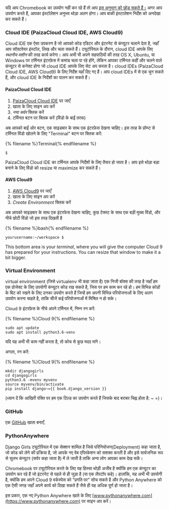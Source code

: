 यदि आप Chromebook का उपयोग नहीं कर रहे हैं तो आप [ इस अनुभाग को छोड़ सकते हैं।](http://tutorial.djangogirls.org/en/installation/#install-python) अगर आप उपयोग करते हैं, आपका इंस्टॉलेशन अनुभव थोड़ा अलग होगा। आप बाकी इंस्टालेशन निर्देश को अनदेखा कर सकते हैं।

### Cloud IDE (PaizaCloud Cloud IDE, AWS Cloud9)

Cloud IDE एक ऐसा उपकरण है जो आपको कोड एडिटर और इंटरनेट से कंप्यूटर चलाने देता है, जहाँ आप सॉफ़्टवेयर इंस्टॉल, लिख और चला सकते हैं। ट्यूटोरियल के दौरान, cloud IDE आपके लिए *स्थानीय मशीन* की तरह कार्य करेगा। आप अभी भी अपने सहपाठियों की तरह OS X, Ubuntu, या Windows पर टर्मिनल इंटरफ़ेस में कमांड चला पा रहे होंगे, लेकिन आपका टर्मिनल कहीं और चलने वाले कंप्यूटर से कनेक्ट होगा जो cloud IDE आपके लिए सेट अप करता है। cloud IDEs (PaizaCloud Cloud IDE, AWS Cloud9) के लिए निर्देश यहाँ दिए गए हैं। आप cloud IDEs में से एक चुन सकते हैं, और cloud IDE के निर्देशों का पालन कर सकते हैं।

#### PaizaCloud Cloud IDE

1. [PaizaCloud Cloud IDE](https://paiza.cloud/) पर जाएँ
2. खाता के लिए साइन अप करें
3. *नया सर्वर* क्लिक करें
4. टर्मिनल बटन पर क्लिक करें (विंडो के बाईं तरफ)

अब आपको बाईं ओर बटन, एक साइडबार के साथ एक इंटरफ़ेस देखना चाहिए। इस तरह के प्रॉम्प्ट से टर्मिनल विंडो खोलने के लिए "Terminal" बटन पर क्लिक करें:

{% filename %}Terminal{% endfilename %}

    $
    

PaizaCloud Cloud IDE का टर्मिनल आपके निर्देशों के लिए तैयार हो जाता है। आप इसे थोड़ा बड़ा बनाने के लिए विंडो को resize या maximize कर सकते हैं।

#### AWS Cloud9

1. [AWS Cloud9](https://aws.amazon.com/cloud9/) पर जाएँ
2. खाता के लिए साइन अप करें
3. *Create Environment* क्लिक करें

अब आपको साइडबार के साथ एक इंटरफेस देखना चाहिए, कुछ टेक्स्ट के साथ एक बड़ी मुख्य विंडो, और नीचे छोटी विंडो जो इस तरह दिखती है

{% filename %}bash{% endfilename %}

    yourusername:~/workspace $
    

This bottom area is your *terminal*, where you will give the computer Cloud 9 has prepared for your instructions. You can resize that window to make it a bit bigger.

### Virtual Environment

virtual environment (जिसे virtualenv भी कहा जाता है) एक निजी बॉक्स की तरह है जहाँ हम एक प्रोजेक्ट के लिए उपयोगी कंप्यूटर कोड रख सकते है, जिस पर हम काम कर रहे हो। हम विभिन्न कोडों के बिट को रखने के लिए उनका उपयोग करते हैं जिन्हें हम अपनी विभिन्न परियोजनाओं के लिए अलग उपयोग करना चाहते है, ताकि चीजें कई परियोजनाओं में मिश्रित न हो सके।

Cloud 9 इंटरफ़ेस के नीचे अपने टर्मिनल में, निम्न रन करें:

{% filename %}Cloud 9{% endfilename %}

    sudo apt update
    sudo apt install python3.6-venv
    

यदि यह अभी भी काम नहीं करता है, तो कोच से कुछ मदद मांगे।

अगला, रन करें:

{% filename %}Cloud 9{% endfilename %}

    mkdir djangogirls
    cd djangogirls
    python3.6 -mvenv myvenv
    source myvenv/bin/activate
    pip install django~={{ book.django_version }}
    

(ध्यान दें कि आखिरी पंक्ति पर हम एक टिल्ड का उपयोग करते हैं जिसके बाद बराबर चिह्न होता है: ~ =)।

### GitHub

एक [GitHub](https://github.com) खाता बनाएँ.

### PythonAnywhere

Django Girls ट्यूटोरियल में एक सेक्शन शामिल है जिसे परिनियोजन(Deployment) कहा जाता है, जो कोड को लेने की प्रक्रिया है, जो आपके नए वेब एप्लिकेशन को सशक्त करती है और इसे सार्वजनिक रूप से सुलभ कंप्यूटर (सर्वर कहा जाता है) में ले जाती है ताकि अन्य लोग आपका काम देख सकें।

Chromebook पर ट्यूटोरियल करते के लिए यह हिस्सा थोड़ी अजीब है क्योंकि हम एक कंप्यूटर का उपयोग कर रहे हैं जो इंटरनेट से पहले से ही जुड़ा है (या एक लैपटॉप कहे)। हालांकि, यह अभी भी उपयोगी है, क्योंकि हम अपने Cloud 9 वर्कस्पेस को "प्रगति पर" सोच सकते है और Python Anywhere को एक ऐसी जगह जहाँ अपने कार्य को दिखा सकते हैं जैसे ही यह अधिक पूर्ण हो जाता है।

इस प्रकार, एक नए Python Anywhere खाते के लिए [www.pythonanywhere.com](https://www.pythonanywhere.com) पर साइन अप करें।